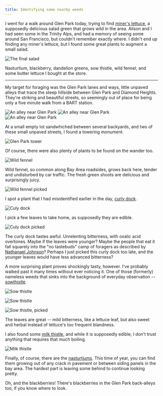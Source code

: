 ```yaml
---
title: Identifying some nearby weeds
---
```


I went for a walk around Glen Park today, trying to find [miner's lettuce](https://en.wikipedia.org/wiki/Claytonia_perfoliata), a supposedly delicious salad green that grows wild in the area. Alison and I had seen some in the Trinity Alps, and had a memory of seeing some around San Francisco, but couldn't remember exactly where. I didn't end up finding any miner's lettuce, but I found some great plants to augment a small salad.

![The final salad]({{site.baseurl}}/images/foraging/salad.jpg)

Nasturtium, blackberry, dandelion greens, sow thistle, wild fennel, and some butter lettuce I bought at the store.

---

My target for foraging was the Glen Park lanes and ways, little unpaved alleys that trace the steep hillside between Glen Park and Diamond Heights. They're striking and beautiful streets, so seemingly out of place for being only a five minute walk from a BART station.

![An alley near Glen Park]({{site.baseurl}}/images/foraging/alley3.jpg)
![An alley near Glen Park]({{site.baseurl}}/images/foraging/alley1.jpg)
![An alley near Glen Park]({{site.baseurl}}/images/foraging/alley2.jpg)

At a small empty lot sandwhiched between several backyards, and two of these small unpaved streets, I found a towering monument.

![Glen Park tower]({{site.baseurl}}/images/foraging/tower.jpg)

Of course, there were also plenty of plants to be found on the wander too.

![Wild fennel]({{site.baseurl}}/images/foraging/wildfennel.jpg)

Wild fennel, so common along Bay Area roadsides, grows back here, tender and undisturbed by car traffic. The fresh green shoots are delicious and surprisingly juicy.

![Wild fennel picked]({{site.baseurl}}/images/foraging/wildfennel2.jpg)

I spot a plant that I had misidentified earlier in the day, [curly dock](https://en.wikipedia.org/wiki/Rumex_crispus).

![Culy dock]({{site.baseurl}}/images/foraging/dock1.jpg)

I pick a few leaves to take home, as supposedly they are edible.

![Culy dock picked]({{site.baseurl}}/images/foraging/dock2.jpg)

The curly dock tastes awful. Unrelenting bitterness, with oxalic acid overtones. Maybe if the leaves were younger? Maybe the people that eat it fall squarely into the "no tastebuds" camp of foragers as described by [Nathanael Johnson](https://www.amazon.com/Unseen-City-Majesty-Discreet-Wilderness/dp/1623363853)? Perhaps I just picked this curly dock too late, and the younger leaves would have less advanced bitterness?

A more surprising plant proves shockingly tasty, however. I've probably walked past it many times without ever noticing it. One of those (formerly) nameless weeds that sinks into the background of everyday observation -- [sowthistle](https://en.wikipedia.org/wiki/Sonchus).

![Sow thistle]({{site.baseurl}}/images/foraging/sowthistle2.JPG)

![Sow thistle]({{site.baseurl}}/images/foraging/sowthistle.JPG)

![Sow thistle, picked]({{site.baseurl}}/images/foraging/sowthistle3.jpg)

The leaves are great -- mild bitterness, like a lettuce leaf, but also sweet and herbal instead of lettuce's too frequent blandness.

I also found some [milk thistle](https://en.wikipedia.org/wiki/Silybum_marianum), and while it is supposedly edible, I don't trust anything that requires that much boiling.

![Milk thistle]({{site.baseurl}}/images/foraging/milkthistle.jpg)

Finally, of course, there are the [nasturtiums](https://en.wikipedia.org/wiki/Tropaeolum). This time of year, you can find them growing out of any crack in pavement or between siding panels in the bay area. The hardest part is leaving some behind to continue looking pretty.

Oh, and the blackberries! There's blackberries in the Glen Park back-alleys too, if you know where to look.